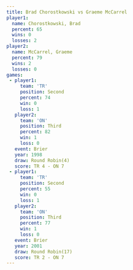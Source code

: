 ```yaml
---
title: Brad Chorostkowski vs Graeme McCarrel
player1:                   
  name: Chorostkowski, Brad
  percent: 65              
  wins: 0                  
  losses: 2                
player2:                   
  name: McCarrel, Graeme   
  percent: 79              
  wins: 2                  
  losses: 0                
games:
 - player1:          
     team: 'TR'      
     position: Second
     percent: 74     
     win: 0          
     loss: 1         
   player2:         
     team: 'ON'     
     position: Third
     percent: 82    
     win: 1         
     loss: 0        
   event: Brier        
   year: 1998          
   draw: Round Robin(4)
   score: TR 4 - ON 7  
 - player1:          
     team: 'TR'      
     position: Second
     percent: 55     
     win: 0          
     loss: 1         
   player2:         
     team: 'ON'     
     position: Third
     percent: 77    
     win: 1         
     loss: 0        
   event: Brier         
   year: 2001           
   draw: Round Robin(17)
   score: TR 2 - ON 7   
---
```

